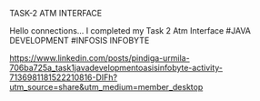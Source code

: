 TASK-2 ATM INTERFACE

Hello connections...
I completed my Task 2 Atm Interface #JAVA DEVELOPMENT #INFOSIS INFOBYTE


https://www.linkedin.com/posts/pindiga-urmila-706ba725a_task1javadevelopmentoasisinfobyte-activity-7136981181522210816-DIFh?utm_source=share&utm_medium=member_desktop


